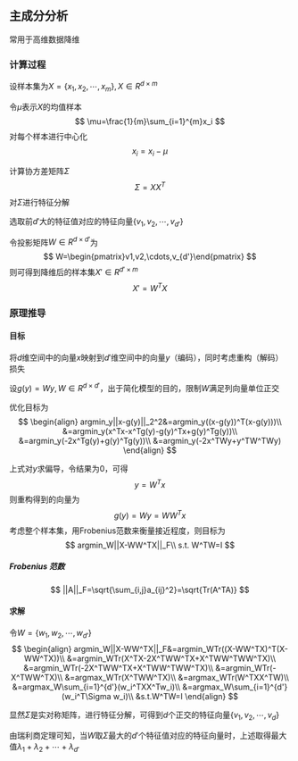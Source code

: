 ## 主成分分析

常用于高维数据降维

### 计算过程

设样本集为$X=\{x_1,x_2,\cdots,x_m\},X\in R^{d\times m}$

令$\mu$表示$X$的均值样本
$$
\mu=\frac{1}{m}\sum_{i=1}^{m}x_i
$$
对每个样本进行中心化
$$
x_i=x_i-\mu
$$


计算协方差矩阵$\Sigma$
$$
\Sigma=XX^T
$$
对$\Sigma$进行特征分解

选取前$d'$大的特征值对应的特征向量$\{v_1,v_2,\cdots,v_{d'}\}$

令投影矩阵$W\in R^{d\times d'}$为
$$
W=\begin{pmatrix}v1,v2,\cdots,v_{d'}\end{pmatrix}
$$
则可得到降维后的样本集$X'\in R^{d' \times m}$
$$
X'=W^TX
$$

### 原理推导

#### 目标

将$d$维空间中的向量$x$映射到$d'$维空间中的向量$y$（编码），同时考虑重构（解码）损失

设$g(y)=Wy,W\in R^{d\times d'}$，出于简化模型的目的，限制$W$满足列向量单位正交

优化目标为
$$
\begin{align}
argmin_y||x-g(y)||_2^2&=argmin_y((x-g(y))^T(x-g(y)))\\
&=argmin_y(x^Tx-x^Tg(y)-g(y)^Tx+g(y)^Tg(y))\\
&=argmin_y(-2x^Tg(y)+g(y)^Tg(y))\\
&=argmin_y(-2x^TWy+y^TW^TWy)
\end{align}
$$

上式对$y$求偏导，令结果为$0$，可得
$$
y=W^Tx
$$
则重构得到的向量为
$$
g(y)=Wy=WW^Tx
$$
考虑整个样本集，用Frobenius范数来衡量接近程度，则目标为
$$
argmin_W||X-WW^TX||_F\\
s.t. W^TW=I
$$

##### Frobenius 范数

$$
||A||_F=\sqrt{\sum_{i,j}a_{ij}^2}=\sqrt{Tr(A^TA)}
$$

#### 求解

令$W=\{w_1,w_2,\cdots,w_{d'}\}$
$$
\begin{align}
argmin_W||X-WW^TX||_F&=argmin_WTr((X-WW^TX)^T(X-WW^TX))\\
&=argmin_WTr(X^TX-2X^TWW^TX+X^TWW^TWW^TX)\\
&=argmin_WTr(-2X^TWW^TX+X^TWW^TWW^TX)\\
&=argmin_WTr(-X^TWW^TX)\\
&=argmax_WTr(X^TWW^TX)\\
&=argmax_WTr(W^TXX^TW)\\
&=argmax_W\sum_{i=1}^{d'}(w_i^TXX^Tw_i)\\
&=argmax_W\sum_{i=1}^{d'}(w_i^T\Sigma w_i)\\
&s.t.W^TW=I
\end{align}
$$

显然$\Sigma$是实对称矩阵，进行特征分解，可得到$d$个正交的特征向量$\{v_1,v_2,\cdots,v_d\}$

由瑞利商定理可知，当$W$取$\Sigma$最大的$d'$个特征值对应的特征向量时，上述取得最大值$\lambda_1+\lambda_2+\cdots+\lambda_{d'}$

